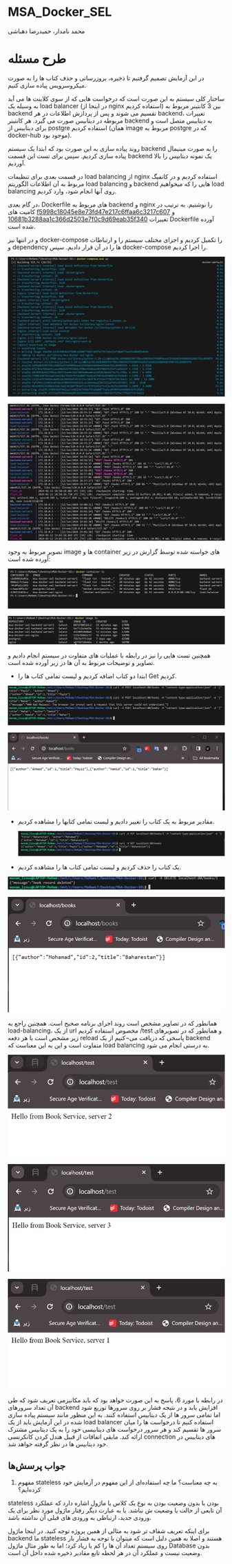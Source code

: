 # MSA_Docker_SEL
محمد نامدار، حمیدرضا دهباشی

# طرح مسئله

در این آزمایش تصمیم گرفتیم تا ذخیره، بروزرسانی و حذف کتاب ها را به صورت میکروسرویس پیاده سازی کنیم.

ساختار کلی سیستم به این صورت است که درخواست هایی که از سوی کلاینت ها می آید به وسیله یک load balancer (در اینجا از nginx استفاده کردیم) بین 3 کانتینر مربوط به backend تقسیم می شوند و پس از پردازش اطلاعات در هر backend، تغییرات مربوطه در دیتابیس صورت می گیرد. هر کانتینر backend به دیتابیس متصل است و برای دیتابیس از postgre استفاده کردیم (همان image مربوط به postgre که در docker-hub موجود بود).

روند پیاده سازی به این صورت بود که ابتدا یک سیستم backend را به صورت مینیمال پیاده سازی کردیم. سپس برای تست این قسمت backend یک نمونه دیتابیس را بالا آوردیم. 

در قسمت بعدی برای تنظیمات load balancing از nginx استفاده کردیم و در کانفیگ مربوط به آن اطلاعات الگوریتم load balancing و backend هایی را که میخواهیم load balancing روی آنها انجام شود، وارد کردیم.

در گام بعدی، Dockerfile های مربوط به backend و nginx را نوشتیم. به ترتیب در کامیت های [f5998c18045e8e73fd47e217c6ffaa6c3217c607](https://github.com/MoNam97/MSA_Docker_SEL/commit/f5998c18045e8e73fd47e217c6ffaa6c3217c607) و  [10681b3288aa1c366d2503e7f0c9d69eab35f340](https://github.com/MoNam97/MSA_Docker_SEL/commit/10681b3288aa1c366d2503e7f0c9d69eab35f340) تغییرات Dockerfile آورده شده است.


و در انتها نیز docker-compose را تکمیل کردیم و اجزای مختلف سیستم را و ارتباطات و dependency ها را در آن قرار دادیم. سپس docker-compose را اجرا کردیم.

![image](https://github.com/MoNam97/MSA_Docker_SEL/blob/main/images/docker-compose1.PNG)

![image](https://github.com/MoNam97/MSA_Docker_SEL/blob/main/images/docker-compose2.PNG)

تصویر مربوط  به وجود image ها و container های خواسته شده توسط گزارش در زیر آورده شده است:

![image](https://github.com/MoNam97/MSA_Docker_SEL/blob/main/images/command1.PNG)

![image](https://github.com/MoNam97/MSA_Docker_SEL/blob/main/images/command2.PNG)

همچنین تست هایی را نیز در رابطه با عملیات های متفاوت در سیستم انجام دادیم و تصاویر و توضیحات مربوط به آن ها در زیر آورده شده است.
- ابتدا دو کتاب اضافه کردیم و لیست تمامی کتاب ها را Get کردیم.

 ![image](https://github.com/MoNam97/MSA_Docker_SEL/blob/main/images/test_create.PNG)

 ![image](https://github.com/MoNam97/MSA_Docker_SEL/blob/main/images/test_create2.PNG)
 
- مقادیر مربوط به یک کتاب را تغییر دادیم و لیست تمامی کتابها را مشاهده کردیم.
 
  ![image](https://github.com/MoNam97/MSA_Docker_SEL/blob/main/images/test_update.PNG)
  
- یک کتاب را حذف کردیم و لیست تمامی کتاب ها را مشاهده کردیم.

 ![image](https://github.com/MoNam97/MSA_Docker_SEL/blob/main/images/test_delete1.PNG)

 ![image](https://github.com/MoNam97/MSA_Docker_SEL/blob/main/images/test_delete2.PNG)

همانطور که در تصاویر مشخص است روند اجرای برنامه صحیح است.
همچنین راجع به load-balancing، از یک url مخصوص استفاده کردیم /test و همانطور که در تصویرهای زیر مشخص است با هر دفعه reload پاسخی که دریافت می¬کنیم از یک backend متفاوت است و این به این معناست که load balancing به درستی انجام می شود.

![image](https://github.com/MoNam97/MSA_Docker_SEL/blob/main/images/load_balanser1.PNG)

![image](https://github.com/MoNam97/MSA_Docker_SEL/blob/main/images/load_balanser2.PNG)

![image](https://github.com/MoNam97/MSA_Docker_SEL/blob/main/images/load_balanser3.PNG)


در رابطه با مورد 6، پاسخ به این صورت خواهد بود که باید مکانیزمی تعریف شود که طی آن تعداد سرورهای backend افزایش یابد و در نتیجه فشار بر روی سرورها توزیع شود اما تمامی سرور ها از یک دیتابیس استفاده کنند. به این منظور مانند سیستم پیاده سازی شده در این آزمایش باید از یک load balancer استفاده کنیم تا درخواست ها را میان سرور ها تقسیم کند و هر سرور درخواست های دیتابیسی خود را به یک دیتابیس مشترک ارائه کند. مابقی اتفاقات از قبیل هندل کردن کانکرنسی connection های دیتابیس در خود دیتابیس ها در نظر گرفته خواهد شد.


## جواب پرسش‌ها

1. مفهوم stateless به چه معناست؟ ما چه استفاده‌ای از این مفهوم در آزمایش خود کرده‌ایم؟

stateless بودن یا 
بدون وضعیت بودن به نوع یک کلاس یا ماژول اشاره دارد که عملکرد آن تابعی از حالت یا وضعیت ش نباشد.
یا به عبارت دیگر رفتار ماژول مورد نظر برای یک ورودی جدید، ارتباطی به ورودی های قبلی آن نداشته باشد.

برای اینکه تعریف شفاف تر شود به مثالی از همین پروژه توجه کنید. در اینجا ماژول backend ما stateless هستند
و اصلا به همین دلیل است که میتوان با توجه به فشار بار روی سیستم تعداد آن ها را کم یا زیاد کرد؛ اما به طور مثال ماژول Database بدون وضعیت نیست
و عملکرد آن در هر لحظه تابع مقادیر ذخیره شده داخل آن است.
